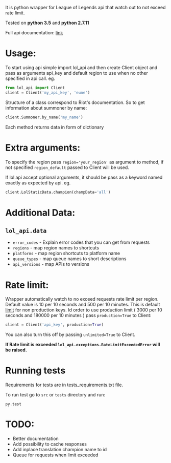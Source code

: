 It is python wrapper for League of Legends api that watch out to not exceed rate limit.

Tested on **python 3.5** and **python 2.7.11**

Full api documentation: [link](https://developer.riotgames.com/api/methods)

# Usage:
To start using api simple import lol_api and then create Client object and pass as arguments api_key and default region to use when no other specified in api call.
eg.
```python
from lol_api import Client
client = Client('my_api_key', 'eune')
```
Structure of a class correspond to Riot's documentation.
So to get information about summoner by name:
```python
client.Summoner.by_name('my_name')
```

Each method returns data in form of dictionary

# Extra arguments:
To specify the region pass `region='your_region'` as argument to method, if not specified `region_default` passed to Client will be used.

If lol api accept optional arguments, it should be pass as a keyword named exactly as expected by api. eg.
```python
client.LolStaticData.champion(champData='all')
```


# Additional Data:
##  `lol_api.data`
* `error_codes` - Explain error codes that you can get from requests
* `regions` - map region names to shortcuts
* `platforms` - map region shortcuts to platform name
* `queue_types` - map queue names to short descriptions
* `api_versions` - map APIs to versions


# Rate limit:
Wrapper automatically watch to no exceed requests rate limit per region. Default value is 10 per 10 seconds and 500 per 10 minutes.
This is default [limit](https://developer.riotgames.com/docs/api-keys) for non production keys.
Id order to use production limit ( 3000 per 10 seconds and 180000 per 10 minutes ) pass `production=True` to Client:
```python
client = Client('api_key', production=True) 
```
You can also turn this off by passing `unlimited=True` to Client.

**If Rate limit is exceeded `lol_api.exceptions.RateLimitExceededError` will be raised.**

# Running tests
Requirements for tests are in tests_requirements.txt file.

To run test go to `src` or `tests` directory and run:

`py.test`


# TODO:
* Better documentation
* Add possibility to cache responses
* Add inplace translation champion name to id
* Queue for requests when limit exceeded
